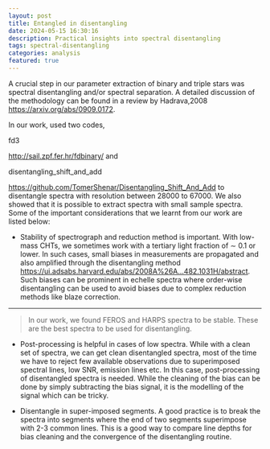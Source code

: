 ```yaml
---
layout: post
title: Entangled in disentangling
date: 2024-05-15 16:30:16
description: Practical insights into spectral disentangling
tags: spectral-disentangling
categories: analysis
featured: true
---
```


A crucial step in our parameter extraction of binary and triple stars was spectral disentangling and/or spectral separation. 
A detailed discussion of the methodology can be found in a review by Hadrava,2008 <d-footnote>https://arxiv.org/abs/0909.0172</d-footnote>.

In our work, used
two codes, <p id="small-caps">fd3</p> <d-footnote>http://sail.zpf.fer.hr/fdbinary/</d-footnote>
and <p id="small-caps">disentangling_shift_and_add</p> <d-footnote>https://github.com/TomerShenar/Disentangling_Shift_And_Add</d-footnote> to disentangle spectra with resolution between 28000 to 67000. We also showed that it is possible to extract spectra with small
sample spectra. Some of the important considerations that we learnt from our work are
listed below:


- Stability of spectrograph and reduction method is important. With low-mass CHTs,
we sometimes work with a tertiary light fraction of ∼ 0.1 or lower. In such cases,
small biases in measurements are propagated and also amplified through the disentangling
method <d-footnote>https://ui.adsabs.harvard.edu/abs/2008A%26A...482.1031H/abstract</d-footnote>. Such biases can be prominent in echelle
spectra where order-wise disentangling can be used to avoid biases due to complex
reduction methods like blaze correction. 

<hr>


> In our work, we found FEROS and HARPS spectra to be stable. These are the best spectra to be used for disentangling.

- Post-processing is helpful in cases of low spectra. While with a clean set of spectra,
we can get clean disentangled spectra, most of the time we have to reject few
available observations due to superimposed spectral lines, low SNR, emission lines
etc. In this case, post-processing of disentangled spectra is needed. While the
cleaning of the bias can be done by simply subtracting the bias signal, it is the
modelling of the signal which can be tricky.

- Disentangle in super-imposed segments. A good practice is to break the spectra
into segments where the end of two segments superimpose with 2-3 common lines.
This is a good way to compare line depths for bias cleaning and the convergence of
the disentangling routine.





